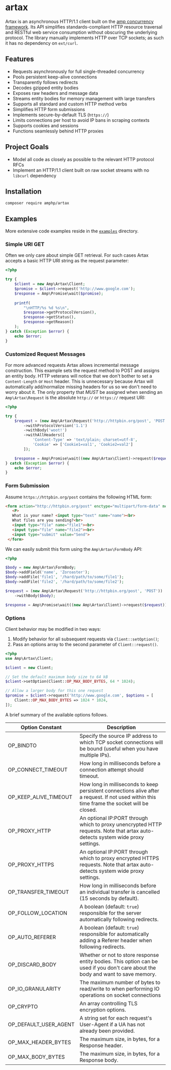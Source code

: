 # artax

Artax is an asynchronous HTTP/1.1 client built on the [amp concurrency framework](https://github.com/amphp/amp). Its API simplifies standards-compliant HTTP resource traversal and RESTful web service consumption without obscuring the underlying protocol. The library manually implements HTTP over TCP sockets; as such it has no dependency on `ext/curl`.

## Features

 - Requests asynchronously for full single-threaded concurrency
 - Pools persistent keep-alive connections
 - Transparently follows redirects
 - Decodes gzipped entity bodies
 - Exposes raw headers and message data
 - Streams entity bodies for memory management with large transfers
 - Supports all standard and custom HTTP method verbs
 - Simplifies HTTP form submissions
 - Implements secure-by-default TLS (`https://`)
 - Limits connections per host to avoid IP bans in scraping contexts
 - Supports cookies and sessions
 - Functions seamlessly behind HTTP proxies

## Project Goals

 - Model all code as closely as possible to the relevant HTTP protocol RFCs
 - Implement an HTTP/1.1 client built on raw socket streams with no `libcurl` dependency

## Installation

```
composer require amphp/artax
```

## Examples

More extensive code examples reside in the [`examples`](examples) directory.

### Simple URI GET

Often we only care about simple GET retrieval. For such cases Artax accepts a basic HTTP URI string as the request parameter:

```php
<?php

try {
    $client = new Amp\Artax\Client;
    $promise = $client->request('http://www.google.com');
    $response = Amp\Promise\wait($promise);
    
    printf(
        "\nHTTP/%s %d %s\n",
        $response->getProtocolVersion(),
        $response->getStatus(),
        $response->getReason()
    );
} catch (Exception $error) {
    echo $error;
}
```

### Customized Request Messages

For more advanced requests Artax allows incremental message construction. This example sets the request method to POST and assigns an entity body. HTTP veterans will notice that we don't bother to set a `Content-Length` or `Host` header. This is unnecessary because Artax will automatically add/normalize missing headers for us so we don't need to worry about it. The only property that _MUST_ be assigned when sending an `Amp\Artax\Request` is the absolute `http://` or `https://` request URI:

```php
<?php

try {
    $request = (new Amp\Artax\Request('http://httpbin.org/post', 'POST'))
        ->withProtocolVersion('1.1')
        ->withBody('woot!')
        ->withAllHeaders([
            'Content-Type' => 'text/plain; charset=utf-8',
            'Cookie' => ['Cookie1=val1', 'Cookie2=val2']
        ]);

    $response = Amp\Promise\wait((new Amp\Artax\Client)->request($request));
} catch (Exception $error) {
    echo $error;
}
```

### Form Submission

Assume `https://httpbin.org/post` contains the following HTML form:

```html
<form action="http://httpbin.org/post" enctype="multipart/form-data" method="post">
   <P>
   What is your name? <input type="text" name="name"><br>
   What files are you sending?<br>
   <input type="file" name="file1"><br>
   <input type="file" name="file2"><br>
   <input type="submit" value="Send">
 </form>
```

We can easily submit this form using the `Amp\Artax\FormBody` API:

```php
<?php

$body = new Amp\Artax\FormBody;
$body->addField('name', 'Zoroaster');
$body->addFile('file1', '/hard/path/to/some/file1');
$body->addFile('file2', '/hard/path/to/some/file2');

$request = (new Amp\Artax\Request('http://httpbin.org/post', 'POST'))
    ->withBody($body);

$response = Amp\Promise\wait((new Amp\Artax\Client)->request($request));
```

### Options

Client behavior may be modified in two ways:

1. Modify behavior for all subsequent requests via `Client::setOption()`;
2. Pass an options array to the second parameter of `Client::request()`.

```php
<?php
use Amp\Artax\Client;

$client = new Client;

// Set the default maximum body size to 64 kB
$client->setOption(Client::OP_MAX_BODY_BYTES, 64 * 1024);

// Allow a larger body for this one request
$promise = $client->request('http://www.google.com', $options = [
    Client::OP_MAX_BODY_BYTES => 1024 * 1024,
]);
```

A brief summary of the available options follows.

| Option Constant       | Description                                       |
| --------------------- | --------------------------------------------------|
| OP_BINDTO                   | Specify the source IP address to which TCP socket connections will be bound (useful when you have multiple IPs). |
| OP_CONNECT_TIMEOUT          | How long in milliseconds before a connection attempt should timeout. |
| OP_KEEP_ALIVE_TIMEOUT       | How long in milliseconds to keep persistent connections alive after a request. If not used within this time frame the socket will be closed. |
| OP_PROXY_HTTP               | An optional IP:PORT through which to proxy unencrypted HTTP requests. Note that artax auto-detects system wide proxy settings. |
| OP_PROXY_HTTPS              | An optional IP:PORT through which to proxy encrypted HTTPS requests. Note that artax auto-detects system wide proxy settings. |
| OP_TRANSFER_TIMEOUT         | How long in milliseconds before an individual transfer is cancelled (15 seconds by default). |
| OP_FOLLOW_LOCATION          | A boolean (default: `true`) responsible for the server automatically following redirects. |
| OP_AUTO_REFERER             | A boolean (default: `true`) responsible for automatically adding a Referer header when following redirects. |
| OP_DISCARD_BODY             | Whether or not to store response entity bodies. This option can be used if you don't care about the body and want to save memory. |
| OP_IO_GRANULARITY           | The maximum number of bytes to read/write to when performing IO operations on socket connections |
| OP_CRYPTO                   | An array controlling TLS encryption options. |
| OP_DEFAULT_USER_AGENT       | A string set for each request's User-Agent if a UA has not already been provided. |
| OP_MAX_HEADER_BYTES         | The maximum size, in bytes, for a Response header. |
| OP_MAX_BODY_BYTES           | The maximum size, in bytes, for a Response body. |
